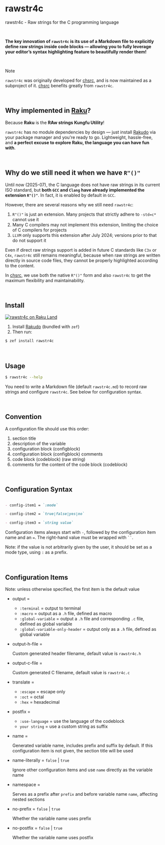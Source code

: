 <!-- -----------------------------------------------------------
 ! SPDX-License-Identifier: GFDL-1.3-or-later
 ! -------------------------------------------------------------
 ! Doc Type      : Markdown
 ! Doc Name      : README.md
 ! Doc Authors   : Aoran Zeng <ccmywish@qq.com>
 ! Contributors  :  Nul None  <nul@none.org>
 !               |
 ! Created On    : <2025-07-12>
 ! Last Modified : <2025-08-09>
 ! ---------------------------------------------------------- -->

# rawstr4c

rawstr4c - Raw strings for the C programming language

<br>

**The key innovation of `rawstr4c` is its use of a Markdown file to explicitly define raw strings inside code blocks — allowing you to fully leverage your editor’s syntax highlighting feature to beautifully render them!**

<br>

> [!NOTE]
> `rawstr4c` was originally developed for [chsrc], and is now maintained as a subproject of it. [chsrc] benefits greatly from `rawstr4c`.

<br>



## Why implemented in [Raku]?

Because **Raku** is the **RAw strings Kungfu Utility**!

`rawstr4c` has no module dependencies by design — just install [Rakudo] via your package manager and you're ready to go. Lightweight, hassle-free, and **a perfect excuse to explore Raku, the language you can have fun with**.

<br>



## Why do we still need it when we have `R"()"`

Until now (2025-07), the C language does not have raw strings in its current ISO standard, but **both `GCC` and `Clang` have already implemented the extension `R"()"`**. In fact, it is enabled by default in `GCC`.

However, there are several reasons why we still need `rawstr4c`:

1. `R"()"` is just an extension. Many projects that strictly adhere to `-std=c*` cannot use it
2. Many C compilers may not implement this extension, limiting the choice of C compilers for projects
3. `LLVM` only supports this extension after July 2024; versions prior to that do not support it

Even if direct raw strings support is added in future C standards like `C3x` or `C4x`, `rawstr4c` still remains meaningful, because when raw strings are written directly in source code files, they cannot be properly highlighted according to the content.

In [chsrc], we use both the native `R"()"` form and also `rawstr4c` to get the maximum flexibility and maintainability.

<br>



## Install

[![rawstr4c on Raku Land](https://raku.land/zef:ccmywish/rawstr4c/badges/version)](https://raku.land/zef:ccmywish/rawstr4c)

1. Install [Rakudo] (bundled with `zef`)
2. Then run:

```bash
$ zef install rawstr4c
```

<br>



## Usage

```bash
$ rawstr4c --help
```

You need to write a Markdown file (default `rawstr4c.md`) to record raw strings and configure `rawstr4c`. See below for configuration syntax.

<br>



## Convention

A configuration file should use this order:

1. section title
2. description of the variable
3. configuration block (configblock)
4. configuration block (configblock) comments
5. code block (codeblock) (raw string)
6. comments for the content of the code block (codeblock)

<br>



## Configuration Syntax

```markdown

- config-item1 = `:mode`

- config-item2 = `true|false|yes|no`

- config-item3 = `string value`

```

Configuration items always start with `-`, followed by the configuration item name and an `=`. The right-hand value must be wrapped with ``` `` ```.

Note: if the value is not arbitrarily given by the user, it should be set as a mode type, using `:` as a prefix.

<br>



## Configuration Items

Note: unless otherwise specified, the first item is the default value

- output =

  - `:terminal` = output to terminal
  - `:macro` = output as a `.h` file, defined as macro
  - `:global-variable` = output a `.h` file and corresponding `.c` file, defined as global variable
  - `:global-variable-only-header` = output only as a `.h` file, defined as global variable

- output-h-file =

  Custom generated header filename, default value is `rawstr4c.h`

- output-c-file =

  Custom generated C filename, default value is `rawstr4c.c`

- translate =

  - `:escape` = escape only
  - `:oct` = octal
  - `:hex` = hexadecimal

- postfix =

  - `:use-language` = use the language of the codeblock
  - `your string` = use a custom string as suffix

- name =

  Generated variable name, includes prefix and suffix by default. If this configuration item is not given, the section title will be used

- name-literally = `false` | `true`

  Ignore other configuration items and use `name` directly as the variable name

- namespace =

  Serves as a prefix after `prefix` and before variable name `name`, affecting nested sections

- no-prefix = `false` | `true`

  Whether the variable name uses prefix

- no-postfix = `false` | `true`

  Whether the variable name uses postfix

<br>



[Raku]:   https://raku.org/
[Rakudo]: https://rakudo.org/
[chsrc]:  https://github.com/RubyMetric/chsrc
